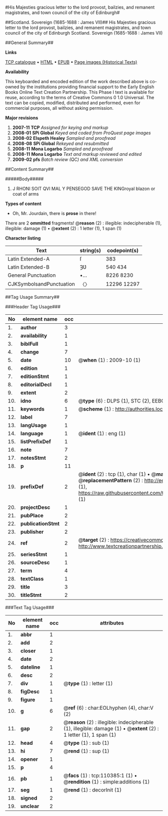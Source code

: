 #His Majesties gracious letter to the lord provost, bailzies, and remanent magistrates, and town council of the city of Edinburgh#

##Scotland. Sovereign (1685-1688 : James VII)##
His Majesties gracious letter to the lord provost, bailzies, and remanent magistrates, and town council of the city of Edinburgh
Scotland. Sovereign (1685-1688 : James VII)

##General Summary##

**Links**

[TCP catalogue](http://www.ota.ox.ac.uk/tcp/)  • 
[HTML](http://tei.it.ox.ac.uk/tcp/Texts-HTML/free/A46/A46474.html)  • 
[EPUB](http://tei.it.ox.ac.uk/tcp/Texts-EPUB/free/A46/A46474.epub) • 
[Page images (Historical Texts)](https://data.historicaltexts.jisc.ac.uk/view?pubId=eebo-31355295e&pageId=eebo-31355295e-110385-1)

**Availability**

This keyboarded and encoded edition of the
	       work described above is co-owned by the institutions
	       providing financial support to the Early English Books
	       Online Text Creation Partnership. This Phase I text is
	       available for reuse, according to the terms of Creative
	       Commons 0 1.0 Universal. The text can be copied,
	       modified, distributed and performed, even for
	       commercial purposes, all without asking permission.

**Major revisions**

1. __2007-11__ __TCP__ *Assigned for keying and markup*
1. __2008-01__ __SPi Global__ *Keyed and coded from ProQuest page images*
1. __2008-02__ __Elspeth Healey__ *Sampled and proofread*
1. __2008-08__ __SPi Global__ *Rekeyed and resubmitted*
1. __2008-11__ __Mona Logarbo__ *Sampled and proofread*
1. __2008-11__ __Mona Logarbo__ *Text and markup reviewed and edited*
1. __2009-02__ __pfs__ *Batch review (QC) and XML conversion*

##Content Summary##

#####Body#####

1. J RHONI SOIT QVI MAL Y PENSEGOD SAVE THE KINGroyal blazon or coat of arms

**Types of content**

  * Oh, Mr. Jourdain, there is **prose** in there!

There are 2 **ommitted** fragments! 
 @__reason__ (2) : illegible: indecipherable (1), illegible: damage (1)  •  @__extent__ (2) : 1 letter (1), 1 span (1)

**Character listing**


|Text|string(s)|codepoint(s)|
|---|---|---|
|Latin Extended-A|ſ|383|
|Latin Extended-B|ȜƲ|540 434|
|General Punctuation|•…|8226 8230|
|CJKSymbolsandPunctuation|〈〉|12296 12297|

##Tag Usage Summary##

###Header Tag Usage###

|No|element name|occ|attributes|
|---|---|---|---|
|1.|__author__|3||
|2.|__availability__|1||
|3.|__biblFull__|1||
|4.|__change__|7||
|5.|__date__|10| @__when__ (1) : 2009-10 (1)|
|6.|__edition__|1||
|7.|__editionStmt__|1||
|8.|__editorialDecl__|1||
|9.|__extent__|2||
|10.|__idno__|6| @__type__ (6) : DLPS (1), STC (2), EEBO-CITATION (1), OCLC (1), VID (1)|
|11.|__keywords__|1| @__scheme__ (1) : http://authorities.loc.gov/ (1)|
|12.|__label__|7||
|13.|__langUsage__|1||
|14.|__language__|1| @__ident__ (1) : eng (1)|
|15.|__listPrefixDef__|1||
|16.|__note__|7||
|17.|__notesStmt__|2||
|18.|__p__|11||
|19.|__prefixDef__|2| @__ident__ (2) : tcp (1), char (1)  •  @__matchPattern__ (2) : ([0-9\-]+):([0-9IVX]+) (1), (.+) (1)  •  @__replacementPattern__ (2) : http://eebo.chadwyck.com/downloadtiff?vid=$1&page=$2 (1), https://raw.githubusercontent.com/textcreationpartnership/Texts/master/tcpchars.xml#$1 (1)|
|20.|__projectDesc__|1||
|21.|__pubPlace__|2||
|22.|__publicationStmt__|2||
|23.|__publisher__|2||
|24.|__ref__|2| @__target__ (2) : https://creativecommons.org/publicdomain/zero/1.0/ (1), http://www.textcreationpartnership.org/docs/. (1)|
|25.|__seriesStmt__|1||
|26.|__sourceDesc__|1||
|27.|__term__|4||
|28.|__textClass__|1||
|29.|__title__|3||
|30.|__titleStmt__|2||


###Text Tag Usage###

|No|element name|occ|attributes|
|---|---|---|---|
|1.|__abbr__|1||
|2.|__add__|2||
|3.|__closer__|1||
|4.|__date__|2||
|5.|__dateline__|1||
|6.|__desc__|2||
|7.|__div__|1| @__type__ (1) : letter (1)|
|8.|__figDesc__|1||
|9.|__figure__|1||
|10.|__g__|6| @__ref__ (6) : char:EOLhyphen (4), char:V (2)|
|11.|__gap__|2| @__reason__ (2) : illegible: indecipherable (1), illegible: damage (1)  •  @__extent__ (2) : 1 letter (1), 1 span (1)|
|12.|__head__|4| @__type__ (1) : sub (1)|
|13.|__hi__|7| @__rend__ (1) : sup (1)|
|14.|__opener__|1||
|15.|__p__|4||
|16.|__pb__|1| @__facs__ (1) : tcp:110385:1 (1)  •  @__rendition__ (1) : simple:additions (1)|
|17.|__seg__|1| @__rend__ (1) : decorInit (1)|
|18.|__signed__|2||
|19.|__unclear__|2||
